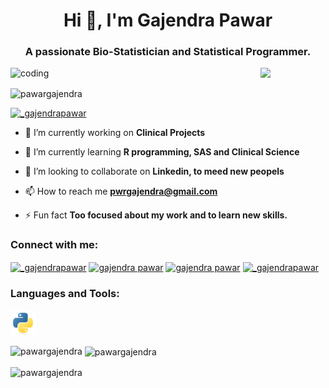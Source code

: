 <h1 align="center">Hi 👋, I'm Gajendra Pawar</h1>
<h3 align="center">A passionate Bio-Statistician and Statistical Programmer.</h3>
<img align="left" alt="coding" width="400" src="https://www.google.com/url?sa=i&url=https%3A%2F%2Fgithub.com%2Frudrabarad%2FGifs&psig=AOvVaw2Vv6ZemZhLv3JAIR76LnX2&ust=1719849983290000&source=images&cd=vfe&opi=89978449&ved=0CBAQjRxqFwoTCICyrOLag4cDFQAAAAAdAAAAABAE">

<img src="https://www.google.com/url?sa=i&url=https%3A%2F%2Fgithub.com%2Frudrabarad%2FGifs&psig=AOvVaw2Vv6ZemZhLv3JAIR76LnX2&ust=1719849983290000&source=images&cd=vfe&opi=89978449&ved=0CBAQjRxqFwoTCICyrOLag4cDFQAAAAAdAAAAABAE.gif">

<p align="left"> <img src="https://komarev.com/ghpvc/?username=pawargajendra&label=Profile%20views&color=0e75b6&style=flat" alt="pawargajendra" /> </p>

<p align="left"> <a href="https://twitter.com/_gajendrapawar" target="blank"><img src="https://img.shields.io/twitter/follow/_gajendrapawar?logo=twitter&style=for-the-badge" alt="_gajendrapawar" /></a> </p>

- 🔭 I’m currently working on **Clinical Projects**

- 🌱 I’m currently learning **R programming, SAS and Clinical Science**

- 👯 I’m looking to collaborate on **Linkedin, to meed new peopels**

- 📫 How to reach me **pwrgajendra@gmail.com**

- ⚡ Fun fact **Too focused about my work and to learn new skills.**

<h3 align="left">Connect with me:</h3>
<p align="left">
<a href="https://twitter.com/_gajendrapawar" target="blank"><img align="center" src="https://raw.githubusercontent.com/rahuldkjain/github-profile-readme-generator/master/src/images/icons/Social/twitter.svg" alt="_gajendrapawar" height="30" width="40" /></a>
<a href="https://linkedin.com/in/gajendra pawar" target="blank"><img align="center" src="https://raw.githubusercontent.com/rahuldkjain/github-profile-readme-generator/master/src/images/icons/Social/linked-in-alt.svg" alt="gajendra pawar" height="30" width="40" /></a>
<a href="https://fb.com/gajendra pawar" target="blank"><img align="center" src="https://raw.githubusercontent.com/rahuldkjain/github-profile-readme-generator/master/src/images/icons/Social/facebook.svg" alt="gajendra pawar" height="30" width="40" /></a>
<a href="https://instagram.com/_gajendrapawar" target="blank"><img align="center" src="https://raw.githubusercontent.com/rahuldkjain/github-profile-readme-generator/master/src/images/icons/Social/instagram.svg" alt="_gajendrapawar" height="30" width="40" /></a>
</p>

<h3 align="left">Languages and Tools:</h3>
<p align="left"> <a href="https://www.python.org" target="_blank" rel="noreferrer"> <img src="https://raw.githubusercontent.com/devicons/devicon/master/icons/python/python-original.svg" alt="python" width="40" height="40"/> </a> </p>

<p><img align="left" src="https://github-readme-stats.vercel.app/api/top-langs?username=pawargajendra&show_icons=true&locale=en&layout=compact" alt="pawargajendra" /></p>

<p>&nbsp;<img align="center" src="https://github-readme-stats.vercel.app/api?username=pawargajendra&show_icons=true&locale=en" alt="pawargajendra" /></p>

<p><img align="center" src="https://github-readme-streak-stats.herokuapp.com/?user=pawargajendra&" alt="pawargajendra" /></p>
